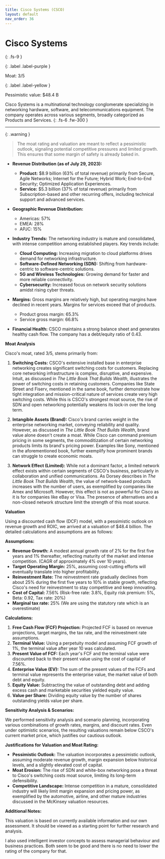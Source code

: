```yaml
---
title: Cisco Systems (CSCO)
layout: default
nav_order: 36
---
```


# Cisco Systems
{: .fs-9 }

{: .label .label-purple }

Moat: 3/5

{: .label .label-yellow }

Pessimistic value: $48.4 B

Cisco Systems is a multinational technology conglomerate specializing in networking hardware, software, and telecommunications equipment.  The company operates across various segments, broadly categorized as Products and Services.
{: .fs-6 .fw-300 }

---

{: .warning } 
>The moat rating and valuation are meant to reflect a pessimistic outlook, signaling potential competitive pressures and limited growth. This ensures that some margin of safety is already baked in.


* **Revenue Distribution (as of July 29, 2023):**
    * **Product:** $8.9 billion (63% of total revenue) primarily from Secure, Agile Networks; Internet for the Future; Hybrid Work; End-to-End Security; Optimized Application Experiences.
    * **Service:** $5.3 billion (37% of total revenue) primarily from Subscription-based and other recurring offers, including technical support and advanced services.

* **Geographic Revenue Distribution:**
    * Americas: 57%
    * EMEA: 28%
    * APJC: 15%

* **Industry Trends:** The networking industry is mature and consolidated, with intense competition among established players. Key trends include:
    * **Cloud Computing:** Increasing migration to cloud platforms drives demand for networking infrastructure.
    * **Software-Defined Networking (SDN):**  Shifting from hardware-centric to software-centric solutions.
    * **5G and Wireless Technologies:** Growing demand for faster and more reliable connectivity.
    * **Cybersecurity:**  Increased focus on network security solutions amidst rising cyber threats.

* **Margins:** Gross margins are relatively high, but operating margins have declined in recent years. Margins for services exceed that of products.
    * Product gross margin: 65.3%
    * Service gross margin: 66.8%

* **Financial Health:**  CSCO maintains a strong balance sheet and generates healthy cash flow. The company has a debt/equity ratio of 0.43.

**Moat Analysis**

Cisco's moat, rated 3/5, stems primarily from:

1. **Switching Costs:**  CSCO's extensive installed base in enterprise networking creates significant switching costs for customers.  Replacing core networking infrastructure is complex, disruptive, and expensive. Intuit, as discussed in *The Little Book That Builds Wealth*, illustrates the power of switching costs in retaining customers. Companies like State Street and Fiserv, mentioned in the same book, further demonstrate how tight integration and mission-critical nature of services create very high switching costs.  While this is CSCO's strongest moat source, the rise of SDN and open networking potentially weakens its lock-in over the long term.

2. **Intangible Assets (Brand):**  Cisco's brand carries weight in the enterprise networking market, conveying reliability and quality.  However, as discussed in *The Little Book That Builds Wealth*, brand value alone doesn't create a moat.  While Cisco can command premium pricing in some segments, the commoditization of certain networking products limits its brand's pricing power.  Examples like Sony, mentioned in the aforementioned book, further exemplify how prominent brands can struggle to create economic moats.

3. **Network Effect (Limited):** While not a dominant factor, a limited network effect exists within certain segments of CSCO's business, particularly in collaboration and unified communications. As Dorsey describes in *The Little Book That Builds Wealth*, the value of network-based products increases with the number of users, as exemplified by companies like Amex and Microsoft.  However, this effect is not as powerful for Cisco as it is for companies like eBay or Visa. The presence of alternatives and a non-closed network structure limit the strength of this moat source.


**Valuation**

Using a discounted cash flow (DCF) model, with a pessimistic outlook on revenue growth and ROIC, we arrived at a valuation of $48.4 billion.  The detailed calculations and assumptions are as follows:


**Assumptions:**

* **Revenue Growth:**  A modest annual growth rate of 2% for the first five years and 1% thereafter, reflecting maturity of the market and intense competition.  (CAGR of approximately 4% over 10 years).
* **Target Operating Margin:** 25%, assuming cost-cutting efforts will eventually translate into higher profitability.  
* **Reinvestment Rate:** The reinvestment rate gradually declines from about 25% during the first five years to 10% in stable growth, reflecting Cisco's need for reinvestment to stay competitive and keep innovating.  
* **Cost of Capital:** 7.56% (Risk-free rate: 3.8%, Equity risk premium: 5%, Beta: 0.92, Tax rate: 20%)
* **Marginal tax rate:** 25% (We are using the statutory rate which is an overestimate)



**Calculations:**

1. **Free Cash Flow (FCF) Projection:** Projected FCF is based on revenue projections, target margins, the tax rate, and the reinvestment rate assumptions.
2. **Terminal Value:**  Using a perpetuity model and assuming FCF growth of 1%, the terminal value after year 10 was calculated.
3. **Present Value of FCF:** Each year's FCF and the terminal value were discounted back to their present value using the cost of capital of 7.56%.
4. **Enterprise Value (EV):** The sum of the present values of the FCFs and terminal value represents the enterprise value, the market value of both debt and equity.  
5. **Equity Value:**  Subtracting the value of outstanding debt and adding excess cash and marketable securities yielded equity value.
6. **Value per Share:**  Dividing equity value by the number of shares outstanding yields value per share.  


**Sensitivity Analysis & Scenarios:**

We performed sensitivity analysis and scenario planning, incorporating various combinations of growth rates, margins, and discount rates. Even under optimistic scenarios, the resulting valuations remain below CSCO's current market price, which justifies our cautious outlook.

**Justifications for Valuation and Moat Rating:**

* **Pessimistic Outlook:**  The valuation incorporates a pessimistic outlook, assuming moderate revenue growth, margin expansion below historical levels, and a slightly elevated cost of capital.
* **Moat Erosion:**  The rise of SDN and white-box networking pose a threat to Cisco's switching costs moat source, limiting its long-term defensibility.  
* **Competitive Landscape:** Intense competition in a mature, consolidated industry will likely limit margin expansion and pricing power, as exemplified by the automotive, airline, and other mature industries discussed in the McKinsey valuation resources.

**Additional Notes:**

This valuation is based on currently available information and our own assessment. It should be viewed as a starting point for further research and analysis. 



I also used intelligent investor concepts to assess managerial behaviour and business practices. Both seem to be good and there is no need to lower the rating of the company for that.